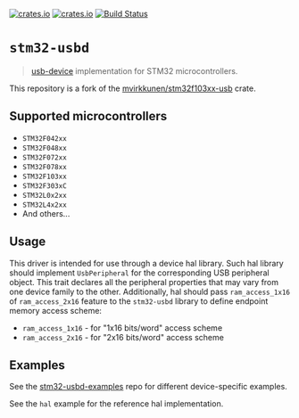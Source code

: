 [![crates.io](https://img.shields.io/crates/d/stm32-usbd.svg)](https://crates.io/crates/stm32-usbd)
[![crates.io](https://img.shields.io/crates/v/stm32-usbd.svg)](https://crates.io/crates/stm32-usbd)
[![Build Status](https://travis-ci.org/stm32-rs/stm32-usbd.svg?branch=master)](https://travis-ci.org/stm32-rs/stm32-usbd)

# `stm32-usbd`

> [usb-device](https://github.com/mvirkkunen/usb-device) implementation for STM32
microcontrollers.

This repository is a fork of the [mvirkkunen/stm32f103xx-usb](https://github.com/mvirkkunen/stm32f103xx-usb) crate.

## Supported microcontrollers

* `STM32F042xx`
* `STM32F048xx`
* `STM32F072xx`
* `STM32F078xx`
* `STM32F103xx`
* `STM32F303xC`
* `STM32L0x2xx`
* `STM32L4x2xx`
* And others...

## Usage

This driver is intended for use through a device hal library.
Such hal library should implement `UsbPeripheral` for the corresponding USB peripheral object.
This trait declares all the peripheral properties that may vary from one device family to the other.
Additionally, hal should pass `ram_access_1x16` of `ram_access_2x16` feature to the `stm32-usbd` library to
define endpoint memory access scheme:
* `ram_access_1x16` - for "1x16 bits/word" access scheme
* `ram_access_2x16` - for "2x16 bits/word" access scheme

## Examples

See the [stm32-usbd-examples](https://github.com/stm32-rs/stm32-usbd-examples) repo for different device-specific examples.

See the `hal` example for the reference hal implementation.
